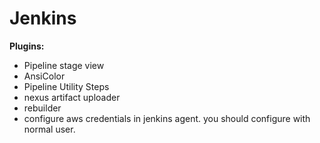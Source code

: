 # Jenkins

**Plugins:**
* Pipeline stage view
* AnsiColor
* Pipeline Utility Steps
* nexus artifact uploader
* rebuilder
* configure aws credentials in jenkins agent. you should configure with normal user.
